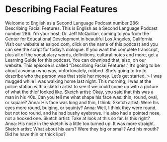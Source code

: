 # Describing Facial Features

Welcome to English as a Second Language Podcast number 286: Describing Facial Features.  This is English as a Second Language Podcast number 286.  I'm your host, Dr. Jeff McQuillan, coming to you from the Center for Educational Development in beautiful Los Angeles, California.  Visit our website at eslpod.com, click on the name of this podcast and you can see the script for today’s dialogue.  If you want the complete transcript, plus all of the vocabulary words, definitions, cultural notes and more, get a Learning Guide for this podcast.  You can download that, also, on our website.  This episode is called “Describing Facial Features.”  It’s going to be about a woman who was, unfortunately, robbed.  She’s going to try to describe who the person was that stole her money.  Let’s get started.   > I was mugged while I was walking home last night.  This morning, I was at the police station with a sketch artist to see if we could come up with a picture of what the thief looked like.    Sketch artist:  Okay, you said that this was a man in his 40s.  Can you tell me what shape his face was: thin, round, oval, or square?  Anna:  His face was long and thin, I think.  Sketch artist:  Were his eyes more round, bulging, or squinty?  Anna:  Well, I think they were round, but not too round, and he had bushy eyebrows.  He also had a pointed nose, not a hooked one.   Sketch artist:  Take at look at this so far.  Is this right?    Anna:  His nose in the sketch is a little too turned up.  It was more straight.    Sketch artist:  What about his ears?  Were they big or small?  And his mouth?  Did he have thin or thick lips? 